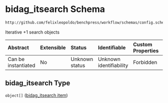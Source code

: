 # bidag_itsearch Schema

```txt
http://github.com/felixleopoldo/benchpress/workflow/schemas/config.schema.json#/properties/resources/properties/structure_learning_algorithms/properties/bidag_itsearch
```

Iterative +1 search objects

| Abstract            | Extensible | Status         | Identifiable            | Custom Properties | Additional Properties | Access Restrictions | Defined In                                                       |
| :------------------ | :--------- | :------------- | :---------------------- | :---------------- | :-------------------- | :------------------ | :--------------------------------------------------------------- |
| Can be instantiated | No         | Unknown status | Unknown identifiability | Forbidden         | Allowed               | none                | [config.schema.json*](config.schema.json "open original schema") |

## bidag_itsearch Type

`object[]` ([bidag_itsearch item](config-definitions-bidag_itsearch-item.md))

